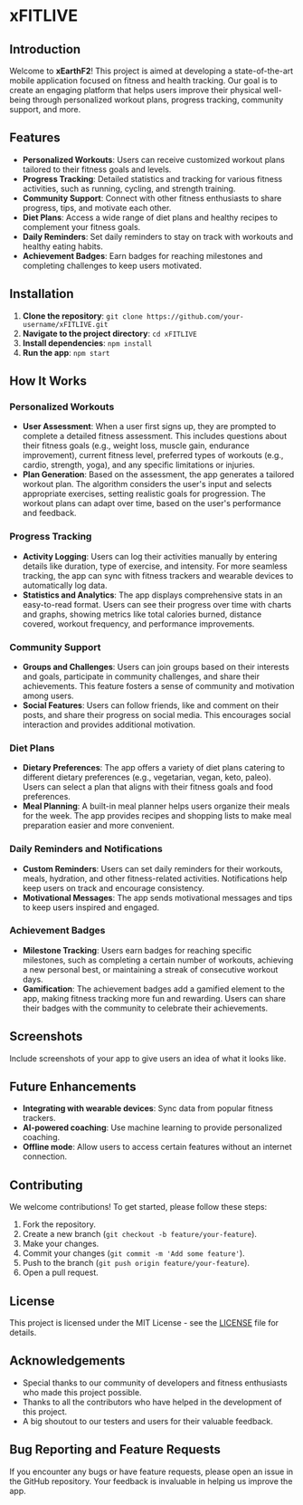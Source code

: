 # xFITLIVE


## Introduction
Welcome to **xEarthF2**! This project is aimed at developing a state-of-the-art mobile application focused on fitness and health tracking. Our goal is to create an engaging platform that helps users improve their physical well-being through personalized workout plans, progress tracking, community support, and more.

## Features
- **Personalized Workouts**: Users can receive customized workout plans tailored to their fitness goals and levels.
- **Progress Tracking**: Detailed statistics and tracking for various fitness activities, such as running, cycling, and strength training.
- **Community Support**: Connect with other fitness enthusiasts to share progress, tips, and motivate each other.
- **Diet Plans**: Access a wide range of diet plans and healthy recipes to complement your fitness goals.
- **Daily Reminders**: Set daily reminders to stay on track with workouts and healthy eating habits.
- **Achievement Badges**: Earn badges for reaching milestones and completing challenges to keep users motivated.

## Installation
1. **Clone the repository**: `git clone https://github.com/your-username/xFITLIVE.git`
2. **Navigate to the project directory**: `cd xFITLIVE`
3. **Install dependencies**: `npm install`
4. **Run the app**: `npm start`

## How It Works
### Personalized Workouts
- **User Assessment**: When a user first signs up, they are prompted to complete a detailed fitness assessment. This includes questions about their fitness goals (e.g., weight loss, muscle gain, endurance improvement), current fitness level, preferred types of workouts (e.g., cardio, strength, yoga), and any specific limitations or injuries.
- **Plan Generation**: Based on the assessment, the app generates a tailored workout plan. The algorithm considers the user's input and selects appropriate exercises, setting realistic goals for progression. The workout plans can adapt over time, based on the user's performance and feedback.

### Progress Tracking
- **Activity Logging**: Users can log their activities manually by entering details like duration, type of exercise, and intensity. For more seamless tracking, the app can sync with fitness trackers and wearable devices to automatically log data.
- **Statistics and Analytics**: The app displays comprehensive stats in an easy-to-read format. Users can see their progress over time with charts and graphs, showing metrics like total calories burned, distance covered, workout frequency, and performance improvements.

### Community Support
- **Groups and Challenges**: Users can join groups based on their interests and goals, participate in community challenges, and share their achievements. This feature fosters a sense of community and motivation among users.
- **Social Features**: Users can follow friends, like and comment on their posts, and share their progress on social media. This encourages social interaction and provides additional motivation.

### Diet Plans
- **Dietary Preferences**: The app offers a variety of diet plans catering to different dietary preferences (e.g., vegetarian, vegan, keto, paleo). Users can select a plan that aligns with their fitness goals and food preferences.
- **Meal Planning**: A built-in meal planner helps users organize their meals for the week. The app provides recipes and shopping lists to make meal preparation easier and more convenient.

### Daily Reminders and Notifications
- **Custom Reminders**: Users can set daily reminders for their workouts, meals, hydration, and other fitness-related activities. Notifications help keep users on track and encourage consistency.
- **Motivational Messages**: The app sends motivational messages and tips to keep users inspired and engaged.

### Achievement Badges
- **Milestone Tracking**: Users earn badges for reaching specific milestones, such as completing a certain number of workouts, achieving a new personal best, or maintaining a streak of consecutive workout days.
- **Gamification**: The achievement badges add a gamified element to the app, making fitness tracking more fun and rewarding. Users can share their badges with the community to celebrate their achievements.

## Screenshots
Include screenshots of your app to give users an idea of what it looks like.

## Future Enhancements
- **Integrating with wearable devices**: Sync data from popular fitness trackers.
- **AI-powered coaching**: Use machine learning to provide personalized coaching.
- **Offline mode**: Allow users to access certain features without an internet connection.

## Contributing
We welcome contributions! To get started, please follow these steps:
1. Fork the repository.
2. Create a new branch (`git checkout -b feature/your-feature`).
3. Make your changes.
4. Commit your changes (`git commit -m 'Add some feature'`).
5. Push to the branch (`git push origin feature/your-feature`).
6. Open a pull request.


## License
This project is licensed under the MIT License - see the [LICENSE](LICENSE) file for details.


## Acknowledgements
- Special thanks to our community of developers and fitness enthusiasts who made this project possible.
- Thanks to all the contributors who have helped in the development of this project.
- A big shoutout to our testers and users for their valuable feedback.

## Bug Reporting and Feature Requests
If you encounter any bugs or have feature requests, please open an issue in the GitHub repository. Your feedback is invaluable in helping us improve the app.
